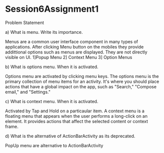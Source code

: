 # Session6Assignment1

Problem Statement

a) What is menu. Write its importance.

Menus are a common user interface component in many types of applications.
After clicking Menu button on the mobiles they provide addittional options such as  menus are displayed. They are not directly visible on UI.
1]Popup Menu 2] Context Menu 3] Option Menus


b) What is options menu. When it is activated.

Options menu are activated by clicking menu keys. 
The options menu is the primary collection of menu items for an activity.
It's where you should place actions that have a global impact on the app, such as "Search," "Compose email," and "Settings."

c) What is context menu. When it is activated.

Activated by Tap and Hold on a particaular item.
A context menu is a floating menu that appears when the user performs a long-click on an element. 
It provides actions that affect the selected content or context frame.

d) What is the alternative of ActionBarActivity as its deprecated.

PopUp menu are alternative to ActionBarActivity
